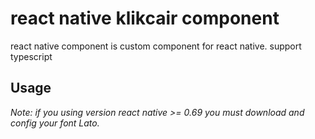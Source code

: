 # react native klikcair component
react native component is custom component for react native. support typescript

<!-- 
## instalation
using npm:
`$ npm install react-native-klikcair-component`

using yarn:
`$ yarn add react-native-klikcair-component` -->

## Usage

_Note: if you using version react native >= 0.69 you must download and config your font Lato._
